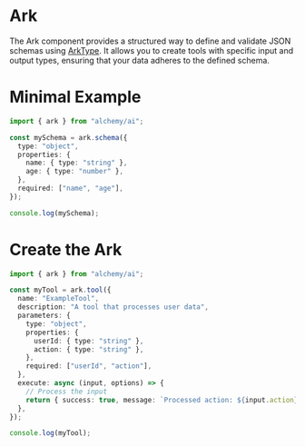 # Ark

The Ark component provides a structured way to define and validate JSON schemas using [ArkType](https://arktype.io/). It allows you to create tools with specific input and output types, ensuring that your data adheres to the defined schema.

# Minimal Example

```ts
import { ark } from "alchemy/ai";

const mySchema = ark.schema({
  type: "object",
  properties: {
    name: { type: "string" },
    age: { type: "number" },
  },
  required: ["name", "age"],
});

console.log(mySchema);
```

# Create the Ark

```ts
import { ark } from "alchemy/ai";

const myTool = ark.tool({
  name: "ExampleTool",
  description: "A tool that processes user data",
  parameters: {
    type: "object",
    properties: {
      userId: { type: "string" },
      action: { type: "string" },
    },
    required: ["userId", "action"],
  },
  execute: async (input, options) => {
    // Process the input
    return { success: true, message: `Processed action: ${input.action}` };
  },
});

console.log(myTool);
```